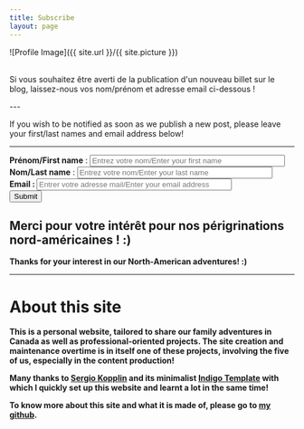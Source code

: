```yaml
---
title: Subscribe
layout: page
---
```

![Profile Image]({{ site.url }}/{{ site.picture }})
<br>
<br>
<p>Si vous souhaitez être averti de la publication d'un nouveau billet sur le blog, laissez-nous vos nom/prénom et adresse email ci-dessous !</p>
---
<p> If you wish to be notified as soon as we publish a new post, please leave your first/last names and email address below!</p>

---
<form method="post" action="controller.php">
  <b>Prénom/First name</b> : <input type="text" size="40" name="first name" placeholder="Entrez votre nom/Enter your first name" /><br />
  <b>Nom/Last name</b> : <input type="text" size="40" name="last name" placeholder="Entrez votre nom/Enter your last name" /><br />
  <b>Email<//b> : <input type="email" size="40" name="email" placeholder="Entrer votre adresse mail/Enter your email address" /><br />
  <input type="submit" value="Submit" />
</form>

Merci pour votre intérêt pour nos périgrinations nord-américaines ! :)
---
Thanks for your interest in our North-American adventures! :)

---
<h1>About this site</h1>
<p>This is a personal website, tailored to share our family adventures in Canada as well as professional-oriented projects. The site creation and maintenance overtime is in itself one of these projects, involving the five of us, especially in the content production!</p>

<p>Many thanks to <a href="https://github.com/sergiokopplin/">Sergio Kopplin</a> and its minimalist <a href="https://github.com/sergiokopplin/indigo">Indigo Template</a> with which I quickly set up this website and learnt a lot in the same time!

To know more about this site and what it is made of, please go to <a href="https://github.com/flelain">my github</a>.
